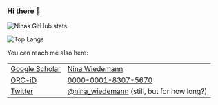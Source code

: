 ### Hi there 👋



![Ninas GitHub stats](https://github-readme-stats.vercel.app/api?username=NinaWie&show_icons=true&theme=chartreuse-dark&count_private=true&include_all_commits=true&show=reviews)

![Top Langs](https://github-readme-stats.vercel.app/api/top-langs/?username=NinaWie&hide_progress=false&size_weight=0&count_weight=1&hide=jupyter%20notebook,matlab&layout=compact&theme=chartreuse-dark)


You can reach me also here:

|   |   |
|---|---|
| <a rel="me" href="https://orcid.org/0000-0001-8307-5670](https://scholar.google.com/citations?user=qC1JKzoAAAAJ&hl=en">Google Scholar</a> | [Nina Wiedemann](https://scholar.google.com/citations?user=qC1JKzoAAAAJ&hl=en) |
| <a rel="me" href="https://orcid.org/0000-0002-8160-7634">ORC-iD</a> | [0000-0001-8307-5670](https://orcid.org/0000-0002-8160-7634) |
| <a rel="me" href="https://twitter.com/jannisborn">Twitter</a> | [@nina_wiedemann](https://twitter.com/nina_wiedemann)  (still, but for how long?) |

